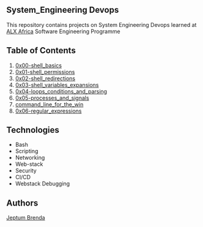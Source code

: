 ## System_Engineering Devops

This repository contains projects on System Engineering Devops learned at [ALX Africa](https://www.alxafrica.com/) Software Engineering Programme


## Table of Contents


1) [0x00-shell_basics](https://github.com/bjeptum/alx-system_engineering-devops/tree/master/0x00-shell_basics)
2) [0x01-shell_permissions](https://github.com/bjeptum/alx-system_engineering-devops/tree/master/0x01-shell_permissions)
3) [0x02-shell_redirections](https://github.com/bjeptum/alx-system_engineering-devops/tree/master/0x02-shell_redirections)
4) [0x03-shell_variables_expansions](https://github.com/bjeptum/alx-system_engineering-devops/tree/master/0x03-shell_variables_expansions)
5) [0x04-loops_conditions_and_parsing](https://github.com/bjeptum/alx-system_engineering-devops/tree/master/0x04-loops_conditions_and_parsing)
6) [0x05-processes_and_signals](https://github.com/bjeptum/alx-system_engineering-devops/tree/master/0x05-processes_and_signals)
7) [command_line_for_the_win](https://github.com/bjeptum/alx-system_engineering-devops/tree/master/command_line_for_the_win)
8) [0x06-regular_expressions](https://github.com/bjeptum/alx-system_engineering-devops/tree/master/0x06-regular_expressions)


## Technologies
- Bash
- Scripting
- Networking
- Web-stack
- Security
- CI/CD
- Webstack Debugging

## Authors
[Jeptum Brenda](https://github.com/bjeptum)

